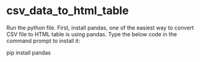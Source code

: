 # csv_data_to_html_table


Run the python file. First, install pandas, one of the easiest way to convert CSV file to HTML table is using pandas. Type the below code in the command prompt to install it: 

pip install pandas 
